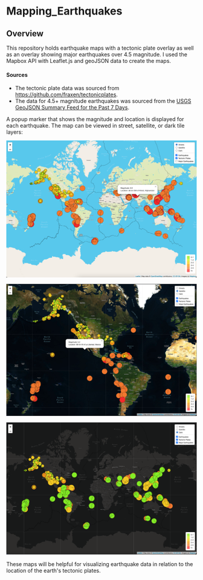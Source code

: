 # Mapping_Earthquakes

## Overview

This repository holds earthquake maps with a tectonic plate overlay as well as an overlay showing major earthquakes over 4.5 magnitude. I used the Mapbox API with Leaflet.js and geoJSON data to create the maps.

#### Sources
- The tectonic plate data was sourced from https://github.com/fraxen/tectonicplates. 
- The data for 4.5+ magnitude earthquakes was sourced from the [USGS GeoJSON Summary Feed for the Past 7 Days](https://earthquake.usgs.gov/earthquakes/feed/v1.0/summary/4.5_week.geojson).

A popup marker that shows the magnitude and location is displayed for each earthquake. The map can be viewed in street, satellite, or dark tile layers: 

![street.png](https://github.com/stephperillo/Mapping_Earthquakes/blob/main/Earthquake_Challenge/Resources/street.png)

![satellite](https://github.com/stephperillo/Mapping_Earthquakes/blob/main/Earthquake_Challenge/Resources/satellite.png)

![dark.png](https://github.com/stephperillo/Mapping_Earthquakes/blob/main/Earthquake_Challenge/Resources/dark.png)

These maps will be helpful for visualizing earthquake data in relation to the location of the earth's tectonic plates.
